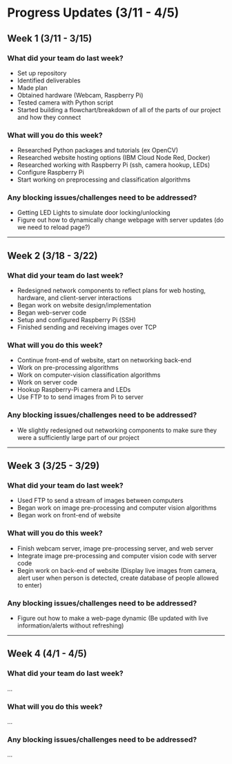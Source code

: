 # Progress Updates (3/11 - 4/5)

## Week 1 (3/11 - 3/15)

### What did your team do last week?
* Set up repository
* Identified deliverables
* Made plan
* Obtained hardware (Webcam, Raspberry Pi)
* Tested camera with Python script
* Started building a flowchart/breakdown of all of the parts of our project and how they connect

### What will you do this week?
* Researched Python packages and tutorials (ex OpenCV)
* Researched website hosting options (IBM Cloud Node Red, Docker)
* Researched working with Raspberry Pi (ssh, camera hookup, LEDs)
* Configure Raspberry Pi
* Start working on preprocessing and classification algorithms

### Any blocking issues/challenges need to be addressed?
* Getting LED Lights to simulate door locking/unlocking
* Figure out how to dynamically change webpage with server updates (do we need to reload page?)

---------------------------------------------------------

## Week 2 (3/18 - 3/22)

### What did your team do last week?
* Redesigned network components to reflect plans for web hosting, hardware, and client-server interactions
* Began work on website design/implementation
* Began web-server code
* Setup and configured Raspberry Pi (SSH)
* Finished sending and receiving images over TCP


### What will you do this week?
* Continue front-end of website, start on networking back-end
* Work on pre-processing algorithms
* Work on computer-vision classification algorithms
* Work on server code
* Hookup Raspberry-Pi camera and LEDs
* Use FTP to to send images from Pi to server

### Any blocking issues/challenges need to be addressed?
* We slightly redesigned out networking components to make sure they were a sufficiently large part of our project

----------------------------------------------------------

## Week 3 (3/25 - 3/29)

### What did your team do last week?
* Used FTP to send a stream of images between computers
* Began work on image pre-processing and computer vision algorithms
* Began work on front-end of website

### What will you do this week?
* Finish webcam server, image pre-processing server, and web server
* Integrate image pre-processing and computer vision code with server code
* Begin work on back-end of website (Display live images from camera, alert user when person is detected, create database of people allowed to enter)

### Any blocking issues/challenges need to be addressed?
* Figure out how to make a web-page dynamic (Be updated with live information/alerts without refreshing)

----------------------------------------------------------

## Week 4 (4/1 - 4/5)

### What did your team do last week?
...

### What will you do this week?
...

### Any blocking issues/challenges need to be addressed?
...

